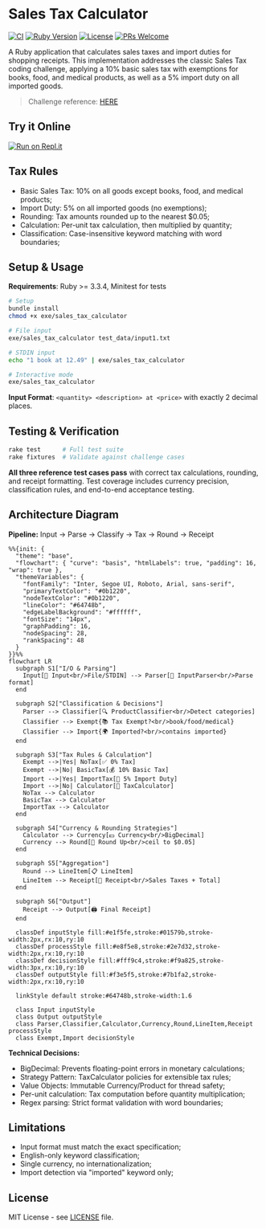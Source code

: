 # Sales Tax Calculator

[![CI](https://github.com/Gfreschi/sales_taxes_challenge/workflows/CI/badge.svg)](https://github.com/Gfreschi/sales_taxes_challenge/actions)
[![Ruby Version](https://img.shields.io/badge/ruby-%3E%3D%203.3.4-red.svg)](https://ruby-lang.org)
[![License](https://img.shields.io/badge/license-MIT-blue.svg)](LICENSE)
[![PRs Welcome](https://img.shields.io/badge/PRs-welcome-brightgreen.svg)](https://github.com/Gfreschi/sales_taxes_challenge/pulls)

A Ruby application that calculates sales taxes and import duties for shopping receipts. This implementation addresses the classic Sales Tax coding challenge, applying a 10% basic sales tax with exemptions for books, food, and medical products, as well as a 5% import duty on all imported goods.

> Challenge reference: [HERE](https://gist.github.com/safplatform/792314da6b54346594432f30d5868f36)

## Try it Online

[![Run on Repl.it](https://img.shields.io/badge/run%20on-repl.it-667881.svg)](https://replit.com/@Gfreschi/salestaxeschallenge)

## Tax Rules

- Basic Sales Tax: 10% on all goods except books, food, and medical products;
- Import Duty: 5% on all imported goods (no exemptions);
- Rounding: Tax amounts rounded up to the nearest $0.05;
- Calculation: Per-unit tax calculation, then multiplied by quantity;
- Classification: Case-insensitive keyword matching with word boundaries;

## Setup & Usage

**Requirements**: Ruby >= 3.3.4, Minitest for tests

```bash
# Setup
bundle install
chmod +x exe/sales_tax_calculator

# File input
exe/sales_tax_calculator test_data/input1.txt

# STDIN input
echo "1 book at 12.49" | exe/sales_tax_calculator

# Interactive mode
exe/sales_tax_calculator
```

**Input Format**: `<quantity> <description> at <price>` with exactly 2 decimal places.

## Testing & Verification

```bash
rake test      # Full test suite
rake fixtures  # Validate against challenge cases
```

**All three reference test cases pass** with correct tax calculations, rounding, and receipt formatting. Test coverage includes currency precision, classification rules, and end-to-end acceptance testing.

## Architecture Diagram

**Pipeline:** Input → Parse → Classify → Tax → Round → Receipt

```mermaid
%%{init: {
  "theme": "base",
  "flowchart": { "curve": "basis", "htmlLabels": true, "padding": 16, "wrap": true },
  "themeVariables": {
    "fontFamily": "Inter, Segoe UI, Roboto, Arial, sans-serif",
    "primaryTextColor": "#0b1220",
    "nodeTextColor": "#0b1220",
    "lineColor": "#64748b",
    "edgeLabelBackground": "#ffffff",
    "fontSize": "14px",
    "graphPadding": 16,
    "nodeSpacing": 28,
    "rankSpacing": 48
  }
}}%%
flowchart LR
  subgraph S1["I/O & Parsing"]
    Input[📄 Input<br/>File/STDIN] --> Parser[📝 InputParser<br/>Parse format]
  end

  subgraph S2["Classification & Decisions"]
    Parser --> Classifier[🔍 ProductClassifier<br/>Detect categories]
    Classifier --> Exempt{📚 Tax Exempt?<br/>book/food/medical}
    Classifier --> Import{🌍 Imported?<br/>contains imported}
  end

  subgraph S3["Tax Rules & Calculation"]
    Exempt -->|Yes| NoTax[✅ 0% Tax]
    Exempt -->|No| BasicTax[💰 10% Basic Tax]
    Import -->|Yes| ImportTax[🚢 5% Import Duty]
    Import -->|No| Calculator[🧮 TaxCalculator]
    NoTax --> Calculator
    BasicTax --> Calculator
    ImportTax --> Calculator
  end

  subgraph S4["Currency & Rounding Strategies"]
    Calculator --> Currency[💵 Currency<br/>BigDecimal]
    Currency --> Round[🔄 Round Up<br/>ceil to $0.05]
  end

  subgraph S5["Aggregation"]
    Round --> LineItem[📋 LineItem]
    LineItem --> Receipt[🧾 Receipt<br/>Sales Taxes + Total]
  end

  subgraph S6["Output"]
    Receipt --> Output[🖨️ Final Receipt]
  end

  classDef inputStyle fill:#e1f5fe,stroke:#01579b,stroke-width:2px,rx:10,ry:10
  classDef processStyle fill:#e8f5e8,stroke:#2e7d32,stroke-width:2px,rx:10,ry:10
  classDef decisionStyle fill:#fff9c4,stroke:#f9a825,stroke-width:3px,rx:10,ry:10
  classDef outputStyle fill:#f3e5f5,stroke:#7b1fa2,stroke-width:2px,rx:10,ry:10

  linkStyle default stroke:#64748b,stroke-width:1.6

  class Input inputStyle
  class Output outputStyle
  class Parser,Classifier,Calculator,Currency,Round,LineItem,Receipt processStyle
  class Exempt,Import decisionStyle
```

**Technical Decisions:**
- BigDecimal: Prevents floating-point errors in monetary calculations;
- Strategy Pattern: TaxCalculator policies for extensible tax rules;
- Value Objects: Immutable Currency/Product for thread safety;
- Per-unit calculation: Tax computation before quantity multiplication;
- Regex parsing: Strict format validation with word boundaries;

## Limitations

- Input format must match the exact specification;
- English-only keyword classification;
- Single currency, no internationalization;
- Import detection via "imported" keyword only;

## License

MIT License - see [LICENSE](LICENSE) file.

